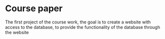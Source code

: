 # Course paper

The first project of the course work, the goal is to create a website with access to the database,
to provide the functionality of the database through the website
